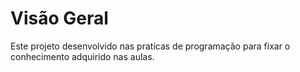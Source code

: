 # **Visão Geral**

Este projeto desenvolvido nas praticas de programação para fixar o conhecimento adquirido nas aulas.
